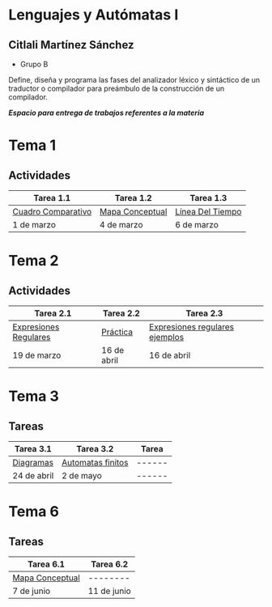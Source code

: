 # Lenguajes y Autómatas I #

## Citlali Martínez Sánchez ##
- Grupo B

Define, diseña y programa las fases del analizador léxico y sintáctico de un traductor o compilador para preámbulo de la construcción de un compilador.

***Espacio para entrega de trabajos referentes a la materia***



# Tema 1
## Actividades

| Tarea 1.1     | Tarea 1.2 | Tarea 1.3 |
|------------------|--------------|--------------|
| [Cuadro Comparativo](https://github.com/CitlaliMartinez08/LenguajesYAutomatas/blob/master/Tareas_Tema1/Tarea1.1.pdf) | [Mapa Conceptual](https://github.com/CitlaliMartinez08/LenguajesYAutomatas/blob/master/Tareas_Tema1/Tarea1.2.pdf) | [Línea Del Tiempo](https://github.com/CitlaliMartinez08/LenguajesYAutomatas/blob/master/Tareas_Tema1/Tarea1.3.pdf) |
|1  de marzo|4 de marzo|6 de marzo|


# Tema 2
## Actividades

| Tarea 2.1     | Tarea 2.2 | Tarea 2.3 |
|------------------|--------------|--------------|
| [Expresiones Regulares](https://github.com/CitlaliMartinez08/LenguajesYAutomatas/blob/master/Tareas_Tema2/Tarea2.1.pdf) | [Práctica](https://github.com/CitlaliMartinez08/LenguajesYAutomatas/blob/master/Tareas_Tema2/Tarea2.2.pdf) |[Expresiones regulares ejemplos](https://github.com/CitlaliMartinez08/LenguajesYAutomatas/blob/master/Tareas_Tema2/Tarea2.3.pdf)  |
|19  de marzo|16 de abril|16 de abril|

# Tema 3
## Tareas
| Tarea 3.1     | Tarea 3.2| Tarea  |
|------------------|--------------|--------------|
| [Diagramas](https://github.com/CitlaliMartinez08/LenguajesYAutomatas/blob/master/Tareas_Tema3/Tarea3.1.pdf) |  [Automatas finitos](https://github.com/CitlaliMartinez08/LenguajesYAutomatas/blob/master/Tareas_Tema3/Tarea3.2.pdf)|------|
|24 de abril|2 de mayo|------|

# Tema 6
## Tareas
| Tarea 6.1     | Tarea 6.2|
|------------------|--------------|
| [Mapa Conceptual](https://github.com/CitlaliMartinez08/LenguajesYAutomatas/blob/master/Tareas_Tema6/Tarea6.1.pdf) |  --------|
|7 de junio|11 de junio|